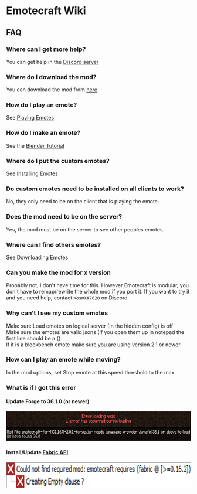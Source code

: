 # Emotecraft Wiki

## FAQ

### Where can I get more help?

You can get help in the [Discord server](https://discord.com/invite/PSW2t4Ujm6)

### Where do I download the mod?

You can download the mod from [here](./downloads)

### How do I play an emote?

See [Playing Emotes](./playing-emotes)

### How do I make an emote?

See the [Blender Tutorial](./creating-emotes-blender)

### Where do I put the custom emotes?

See [Installing Emotes](./install-emotes)

### Do custom emotes need to be installed on all clients to work?

No, they only need to be on the client that is playing the emote.

### Does the mod need to be on the server?

Yes, the mod must be on the server to see other peoples emotes.

### Where can I find others emotes?

See [Downloading Emotes](./download-emotes)

### Can you make the mod for x version

Probably not, I don't have time for this. However Emotecraft is modular, you don't have to remap/rewrite the whole mod if you port it.
If you want to try it and you need help, contact `KosmX#7620` on Discord.

### Why can't I see my custom emotes

Make sure Load emotes on logical server (In the hidden config) is off\
Make sure the emotes are valid jsons (If you open them up in notepad the first line should be a {)\
If it is a blockbench emote make sure you are using version 2.1 or newer

### How can I play an emote while moving?

In the mod options, set Stop emote at this speed threshold to the max

### What is if I got this error

#### Update Forge to 36.1.0 (or newer)

<img src="./assets/images/faq/forge-error.png" alt="Mod File emotecraft-for-MC1.16.5-2.0.1-forge.jar needs language provider javafml:36.1 or above to load" width="800" height="80">

#### Install/Update [Fabric API](https://www.curseforge.com/minecraft/mc-mods/fabric-api/files)

<img src="./assets/images/faq/fabric-error.png" alt="Could not find required mod: emotecraft requires {fabric @ [0.16.2]}" width="800" height="70">
